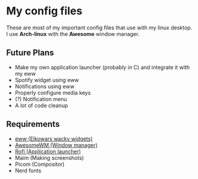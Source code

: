 # My config files

These are most of my important config files that use with my linux desktop. I use **Arch-linux** with the **Awesome** window manager.

## Future Plans
- Make my own application launcher (probably in C) and integrate it with my eww
- Spotify widget using eww
- Notifications using eww
- Properly configure media keys
- (?) Notification menu
- A lot of code cleanup

## Requirements
- [eww (Elkowars wacky widgets)](https://elkowar.github.io/eww/)
- [AwesomeWM (Window manager)](https://awesomewm.org/)
- [Rofi (Application launcher)](https://github.com/davatorium/rofi)
- Maim (Making screenshots)
- Picom (Compositor)
- Nerd fonts